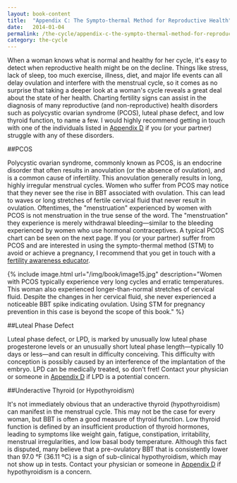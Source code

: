 ```yaml
---
layout: book-content
title:  "Appendix C: The Sympto-thermal Method for Reproductive Health"
date:   2014-01-04
permalink: /the-cycle/appendix-c-the-sympto-thermal-method-for-reproductive-health
category: the-cycle
---
```


When a woman knows what is normal and healthy for her cycle, it's easy to detect when reproductive health might be on the decline. Things like stress, lack of sleep, too much exercise, illness, diet, and major life events can all delay ovulation and interfere with the menstrual cycle, so it comes as no surprise that taking a deeper look at a woman's cycle reveals a great deal about the state of her health. Charting fertility signs can assist in the diagnosis of many reproductive (and non-reproductive) health disorders such as polycystic ovarian syndrome (PCOS), luteal phase defect, and low thyroid function, to name a few. I would highly recommend getting in touch with one of the individuals listed in <a class="text-link" href="/the-cycle/appendix-d-fertility-awareness-and-menstrual-health-resources">Appendix D</a> if you (or your partner) struggle with any of these disorders.


##PCOS


Polycystic ovarian syndrome, commonly known as PCOS, is an endocrine disorder that often results in anovulation (or the absence of ovulation), and is a common cause of infertility. This anovulation generally results in long, highly irregular menstrual cycles. Women who suffer from PCOS may notice that they never see the rise in BBT associated with ovulation. This can lead to waves or long stretches of fertile cervical fluid that never result in ovulation. Oftentimes, the "menstruation" experienced by women with PCOS is not menstruation in the true sense of the word. The "menstruation" they experience is merely withdrawal bleeding&mdash;similar to the bleeding experienced by women who use hormonal contraceptives. A typical PCOS chart can be seen on the next page. If you (or your partner) suffer from PCOS and are interested in using the sympto-thermal method (STM) to avoid or achieve a pregnancy, I recommend that you get in touch with a <a class="text-link" href="/the-cycle/appendix-d-fertility-awareness-and-menstrual-health-resources">fertility awareness educator</a>.


{% include image.html url="/img/book/image15.jpg" description="Women with PCOS typically experience very long cycles and erratic temperatures. This woman also experienced longer-than-normal stretches of cervical fluid. Despite the changes in her cervical fluid, she never experienced a noticeable BBT spike indicating ovulation. Using STM for pregnancy prevention in this case is beyond the scope of this book." %}


##Luteal Phase Defect


Luteal phase defect, or LPD, is marked by unusually low luteal phase progesterone levels or an unusually short luteal phase length&mdash;typically 10 days or less&mdash;and can result in difficulty conceiving. This difficulty with conception is possibly caused by an interference of the implantation of the embryo. LPD can be medically treated, so don't fret! Contact your physician or someone in <a class="text-link" href="/the-cycle/appendix-d-fertility-awareness-and-menstrual-health-resources">Appendix D</a> if LPD is a potential concern. 


##Underactive Thyroid (or Hypothyroidism)


It's not immediately obvious that an underactive thyroid (hypothyroidism) can manifest in the menstrual cycle. This may not be the case for every woman, but BBT is often a good measure of thyroid function. Low thyroid function is defined by an insufficient production of thyroid hormones, leading to symptoms like weight gain, fatigue, constipation, irritability, menstrual irregularities, and low basal body temperature. Although this fact is disputed, many believe that a pre-ovulatory BBT that is consistently lower than 97.0 °F (36.11 ºC) is a sign of sub-clinical hypothyroidism, which may not show up in tests. Contact your physician or someone in <a class="text-link" href="/the-cycle/appendix-d-fertility-awareness-and-menstrual-health-resources">Appendix D</a> if hypothyroidism is a concern.  
